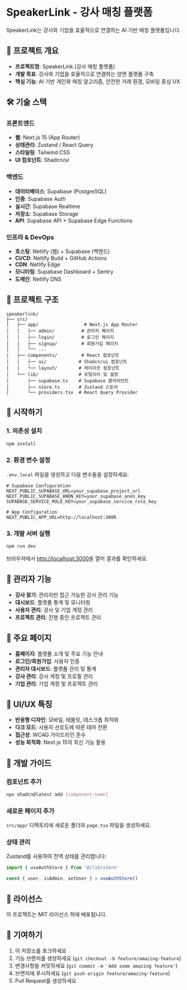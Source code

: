 # SpeakerLink - 강사 매칭 플랫폼

SpeakerLink는 강사와 기업을 효율적으로 연결하는 AI 기반 매칭 플랫폼입니다.

## 🚀 프로젝트 개요

- **프로젝트명**: SpeakerLink (강사 매칭 플랫폼)
- **개발 목표**: 강사와 기업을 효율적으로 연결하는 양면 플랫폼 구축
- **핵심 기능**: AI 기반 개인화 매칭 알고리즘, 안전한 거래 환경, 모바일 중심 UX

## 🛠 기술 스택

### 프론트엔드
- **웹**: Next.js 15 (App Router)
- **상태관리**: Zustand / React Query
- **스타일링**: Tailwind CSS
- **UI 컴포넌트**: Shadcn/ui

### 백엔드
- **데이터베이스**: Supabase (PostgreSQL)
- **인증**: Supabase Auth
- **실시간**: Supabase Realtime
- **저장소**: Supabase Storage
- **API**: Supabase API + Supabase Edge Functions

### 인프라 & DevOps
- **호스팅**: Netlify (웹) + Supabase (백엔드)
- **CI/CD**: Netlify Build + GitHub Actions
- **CDN**: Netlify Edge
- **모니터링**: Supabase Dashboard + Sentry
- **도메인**: Netlify DNS

## 📁 프로젝트 구조

```
speakerlink/
├── src/
│   ├── app/                 # Next.js App Router
│   │   ├── admin/          # 관리자 페이지
│   │   ├── login/          # 로그인 페이지
│   │   ├── signup/         # 회원가입 페이지
│   │   └── ...
│   ├── components/         # React 컴포넌트
│   │   ├── ui/            # Shadcn/ui 컴포넌트
│   │   └── layout/        # 레이아웃 컴포넌트
│   └── lib/               # 유틸리티 및 설정
│       ├── supabase.ts    # Supabase 클라이언트
│       ├── store.ts       # Zustand 스토어
│       └── providers.tsx  # React Query Provider
```

## 🚀 시작하기

### 1. 의존성 설치

```bash
npm install
```

### 2. 환경 변수 설정

`.env.local` 파일을 생성하고 다음 변수들을 설정하세요:

```env
# Supabase Configuration
NEXT_PUBLIC_SUPABASE_URL=your_supabase_project_url
NEXT_PUBLIC_SUPABASE_ANON_KEY=your_supabase_anon_key
SUPABASE_SERVICE_ROLE_KEY=your_supabase_service_role_key

# App Configuration
NEXT_PUBLIC_APP_URL=http://localhost:3000
```

### 3. 개발 서버 실행

```bash
npm run dev
```

브라우저에서 [http://localhost:3000](http://localhost:3000)을 열어 결과를 확인하세요.

## 🔐 관리자 기능

- **강사 찾기**: 관리자만 접근 가능한 강사 관리 기능
- **대시보드**: 플랫폼 통계 및 모니터링
- **사용자 관리**: 강사 및 기업 계정 관리
- **프로젝트 관리**: 진행 중인 프로젝트 관리

## 📱 주요 페이지

- **홈페이지**: 플랫폼 소개 및 주요 기능 안내
- **로그인/회원가입**: 사용자 인증
- **관리자 대시보드**: 플랫폼 관리 및 통계
- **강사 관리**: 강사 계정 및 프로필 관리
- **기업 관리**: 기업 계정 및 프로젝트 관리

## 🎨 UI/UX 특징

- **반응형 디자인**: 모바일, 태블릿, 데스크톱 최적화
- **다크 모드**: 사용자 선호도에 따른 테마 전환
- **접근성**: WCAG 가이드라인 준수
- **성능 최적화**: Next.js 15의 최신 기능 활용

## 🔧 개발 가이드

### 컴포넌트 추가

```bash
npx shadcn@latest add [component-name]
```

### 새로운 페이지 추가

`src/app/` 디렉토리에 새로운 폴더와 `page.tsx` 파일을 생성하세요.

### 상태 관리

Zustand를 사용하여 전역 상태를 관리합니다:

```typescript
import { useAuthStore } from '@/lib/store'

const { user, isAdmin, setUser } = useAuthStore()
```

## 📄 라이선스

이 프로젝트는 MIT 라이선스 하에 배포됩니다.

## 🤝 기여하기

1. 이 저장소를 포크하세요
2. 기능 브랜치를 생성하세요 (`git checkout -b feature/amazing-feature`)
3. 변경사항을 커밋하세요 (`git commit -m 'Add some amazing feature'`)
4. 브랜치에 푸시하세요 (`git push origin feature/amazing-feature`)
5. Pull Request를 생성하세요
